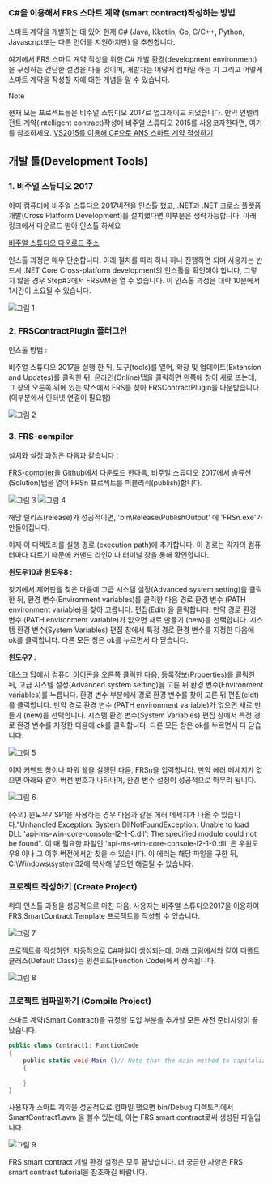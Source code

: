 ### C#을 이용해서 FRS 스마트 계약 (smart contract)작성하는 방법

스마트 계약을 개발하는 데 있어 현재 C# (Java, Kkotlin, Go, C/C++, Python, Javascript또는 다른 언어를 지원하지만) 을 추천합니다. 

여기에서 FRS 스마트 계약 작성을 위한 C# 개발 환경(development environment)을 구성하는 간단한 설명을 다룰 것이며, 
개발자는 어떻게 컴파일 하는 지 그리고 어떻게 스마트 계약을 작성할 지에 대한 개념을 알 수 있습니다. 

 > [!Note]  
 > 현재 모든 프로젝트들은 비주얼 스튜디오 2017로 업그래이드 되었습니다. 만약 인텔리전트 계약(intelligent contract)작성에
비주얼 스튜디오 2015를 사용코자한다면, 여기를 참조하세요. 
[VS2015를 이용해 C#으로 ANS 스마트 계약 적성하기](https://github.com/CityOfZion/docs/blob/develop/en-us/sc/getting-started-2015.md)

## 개발 툴(Development Tools)

### 1. 비주얼 스듀디오 2017
이미 컴퓨터에 비주얼 스튜디오 2017버전을 인스톨 했고, .NET과 .NET 크로스 플랫폼 개발(Cross Platform Development)를 설치했다면
이부분은 생략가능합니다. 아래 링크에서 다운로드 받아 인스톨 하세요

[비주얼 스튜디오 다운로드 주소](https://www.visualstudio.com/products/visual-studio-community-vs)

인스톨 과정은 매우 단순합니다. 아래 절차를 따라 하나 하나 진행하면 되며 사용자는 반드시 .NET Core Cross-platform development의 인스톨을 
확인해야 합니다, 그렇지 않을 경우 Step#3에서 FRSVM을 열 수 없습니다. 이 인스톨 과정은 대략 10분에서 1시간이 소요될 수 있습니다.

![그림 1](/assets/install_core_cross_platform_development_toolset.png)

### 2. FRSContractPlugin 플러그인

인스톨 방법 : 

비주얼 스튜디오 2017을 실행 한 뒤, 도구(tools)를 열어, 확장 및 업데이트(Extension and Updates)를 클릭한 뒤, 온라인(Online)탭을 클릭하면 왼쪽에 창이 새로 뜨는데, 그 창의 오른쪽 위에 있는 박스에서 FRS를 찾아 FRSContractPlugin을 다운받습니다. (이부분에서 인터넷 연결이 필요함)

![그림 2](/assets/download_and_install_smart_contract_plugin.png)

### 3. FRS-compiler

설치와 설정 과정은 다음과 같습니다 : 

[FRS-compiler](https://github.com/FRS-project/FRS-compiler)을 Github에서 다운로드 한다음, 비주얼 스튜디오 2017에서  솔류션(Solution)탭을 열어 FRSn 프로젝트를 퍼블리쉬(publish)합니다. 

![그림 3](/assets/publish_FRS_compiler_msil_project.png)
![그림 4](/assets/publish_and_profile_settings.png)

해당 릴리즈(release)가 성공적이면, 'bin\Release\PublishOutput' 에 'FRSn.exe'가 만들어집니다. 

이제 이 디렉토리를 실행 경로 (execution path)에 추가합니다. 이 경로는 각자의 컴퓨터마다 다르기 때문에 커맨드 라인이나 터미널 창을 통해 확인합니다. 

**윈도우10과 윈도우8 :**

찾기에서 제어판을 찾은 다음에 고급 시스템 설정(Advanced system setting)을 클릭한 뒤, 환경 변수(Environment variables)를 클릭한 다음 
경로 환경 변수 (PATH environment variable)을 찾아 고릅니다. 편집(Edit) 을 클릭합니다. 만약 경로 환경 변수 
(PATH environment variable)가 없으면 새로 만들기 (new)를 선택합니다. 시스템 환경 변수(System Variables) 편집 창에서 
특정 경로 환경 변수를 지정한 다음에 ok를 클릭합니다. 
다른 모든 창은 ok를 누르면서 다 닫습니다. 


**윈도우7 :**

데스크 탑에서 컴퓨터 아이콘을 오른쪽 클릭한 다음, 등록정보(Properties)를 클릭한 뒤, 고급 시스템 설정(Advanced system setting)을 고른 뒤
환경 변수(Environment variables)를 누릅니다. 환경 변수 부분에서 경로 환경 변수를 찾아 고른 뒤 편집(eidt)를 클릭합니다.
만약 경로 환경 변수 (PATH environment variable)가 없으면 새로 만들기 (new)를 선택합니다. 시스템 환경 변수(System Variables) 편집 창에서 
특정 경로 환경 변수를 지정한 다음에 ok를 클릭합니다. 
다른 모든 창은 ok를 누르면서 다 닫습니다. 

![그림 5](/assets/edit_environmental_variables.png)

이제 커맨드 창이나 파워 쉘을 실행단 다음, FRSn을 입력합니다. 만약 에러 메세지가 없으면 아래와 같이 버전 번호가 나타나며, 환경 변수 설정이 성공적으로 마무리 됩니다. 

![그림 6](/assets/powershell_enviornment_variabled_updated_correctly.png)

(주의) 윈도우7 SP1을 사용하는 경우 다음과 같은 에러 메세지가 나올 수 있습니다."Unhandled Exception: System.DllNotFoundException: Unable to load DLL 'api-ms-win-core-console-l2-1-0.dll': The specified module could not be found".  이 때 필요한 파일인  'api-ms-win-core-console-l2-1-0.dll' 은 우윈도우8 이나 그 이후 버전에서만 찾을 수 있습니다. 이 에러는 해당 파일을 구한 뒤, C:\Windows\system32에 복사해 넣으면 해결될 수 있습니다. 

### 프로젝트 작성하기 (Create Project)

위의 인스톨 과정을 성공적으로 마친 다음, 사용자는 비주얼 스튜디오2017을 이용하여 FRS.SmartContract.Template 프로젝트를 작성할 수 있습니다. 

![그림 7](/assets/new_smart_contract_project.png)

프로젝트를 작성하면, 자동적으로 C#파일이 생성되는데, 아래 그림에서와 같이 디폴트 클래스(Default Class)는 펑션코드(Function Code)에서 상속됩니다. 

![그림 8](/assets/smart_contract_function_code.png)

### 프로젝트 컴파일하기 (Compile Project)

스마트 계약(Smart Contract)을 규정할 도입 부분을 추가할 모든 사전 준비사항이 끝났습니다.

```c#
public class Contract1: FunctionCode
{
    public static void Main ()// Note that the main method to capitalize
    {
        
    }
}
```

사용자가 스마트 계약을 성공적으로 컴파일 했으면 bin/Debug 디렉토리에서 SmartContract1.avm 을 볼수 있는데, 이는 FRS smart contract로써 생성된 파일입니다. 

![그림 9](/assets/compile_smart_contract.png)

FRS smart contract 개발 환경 설정은 모두 끝났습니다. 더 궁금한 사항은 FRS smart contract tutorial을 참조하길 바랍니다. 




 





 

